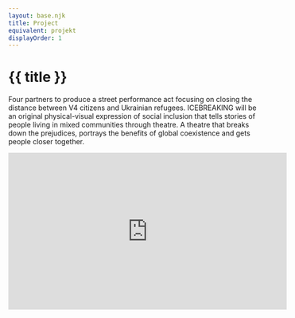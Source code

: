 ```yaml
---
layout: base.njk
title: Project
equivalent: projekt
displayOrder: 1
---
```


# {{ title }}

Four partners to produce a street performance act focusing on closing the distance between V4 citizens and Ukrainian refugees. ICEBREAKING will be an original physical-visual expression of social inclusion that tells stories of people living in mixed communities through theatre. A theatre that breaks down the prejudices, portrays the benefits of global coexistence and gets people closer together.

<iframe width="560" height="315" src="https://www.youtube.com/embed/DZLQ-Eiap34" title="YouTube video player" frameborder="0" allow="accelerometer; autoplay; clipboard-write; encrypted-media; gyroscope; picture-in-picture; web-share" allowfullscreen></iframe>